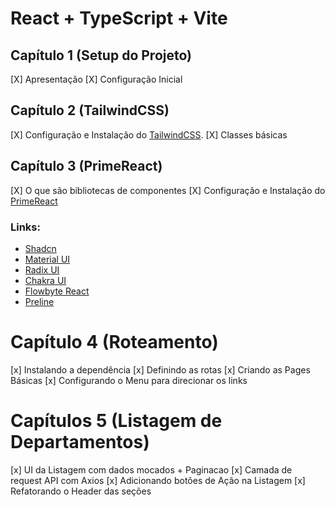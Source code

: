 # React + TypeScript + Vite

## Capítulo 1 (Setup do Projeto)

[X] Apresentação
[X] Configuração Inicial

## Capítulo 2 (TailwindCSS)

[X] Configuração e Instalação do [TailwindCSS](https://tailwindcss.com/).
[X] Classes básicas

## Capítulo 3 (PrimeReact)

[X] O que são bibliotecas de componentes
[X] Configuração e Instalação do [PrimeReact](https://primereact.org)

### Links:

- [Shadcn](https://ui.shadcn.com/)
- [Material UI](https://mui.com/material-ui)
- [Radix UI](https://www.radix-ui.com/)
- [Chakra UI](https://chakra-ui.com/)
- [Flowbyte React](https://flowbite-react.com/)
- [Preline](https://preline.co/)

# Capítulo 4 (Roteamento)

[x] Instalando a dependência
[x] Definindo as rotas
[x] Criando as Pages Básicas
[x] Configurando o Menu para direcionar os links

# Capítulos 5 (Listagem de Departamentos)

[x] UI da Listagem com dados mocados + Paginacao
[x] Camada de request API com Axios
[x] Adicionando botões de Ação na Listagem
[x] Refatorando o Header das seções